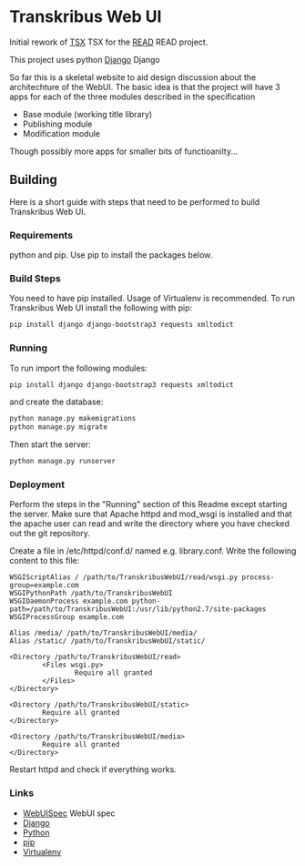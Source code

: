 # Transkribus Web UI
Initial rework of [TSX] TSX for the [READ] READ project.

This project uses python [Django] Django

So far this is a skeletal website to aid design discussion about the architechture of the WebUI. The basic idea is that the project will have 3 apps for each of the three modules described in the specification

* Base module (working title library)
* Publishing module
* Modification module

Though possibly more apps for smaller bits of functioanilty... 

## Building
Here is a short guide with steps that need to be performed to build Transkribus Web UI.

### Requirements
python and pip. Use pip to install the packages below.

### Build Steps
You need to have pip installed. Usage of Virtualenv is recommended. To run Transkribus Web UI install the following with pip:
```sh
pip install django django-bootstrap3 requests xmltodict
```

### Running
To run import the following modules:
```sh
pip install django django-bootstrap3 requests xmltodict
```

and create the database:

```sh
python manage.py makemigrations
python manage.py migrate
```

Then start the server:
```sh
python manage.py runserver
```
### Deployment

Perform the steps in the "Running" section of this Readme except starting the server.
Make sure that Apache httpd and mod_wsgi is installed and that the apache user can read and write the directory where you have checked out the git repository.

Create a file in /etc/httpd/conf.d/ named e.g. library.conf.
Write the following content to this file:
```
WSGIScriptAlias / /path/to/TranskribusWebUI/read/wsgi.py process-group=example.com
WSGIPythonPath /path/to/TranskribusWebUI
WSGIDaemonProcess example.com python-path=/path/to/TranskribusWebUI:/usr/lib/python2.7/site-packages
WSGIProcessGroup example.com

Alias /media/ /path/to/TranskribusWebUI/media/
Alias /static/ /path/to/TranskribusWebUI/static/

<Directory /path/to/TranskribusWebUI/read>
        <Files wsgi.py>
                Require all granted
        </Files>
</Directory>

<Directory /path/to/TranskribusWebUI/static>
        Require all granted
</Directory>

<Directory /path/to/TranskribusWebUI/media>
        Require all granted
</Directory>

```
Restart httpd and check if everything works.

### Links

* [WebUISpec] WebUI spec
* [Django]
* [Python]
* [pip]
* [Virtualenv]

[WebUISpec]: <https://read02.uibk.ac.at/wiki/index.php/WebUI_spec>
[READ]: <http://read.transkribus.eu>
[TSX]: <https://github.com/Transkribus/TSX>
[Django]: <https://www.djangoproject.com/>
[Python]: <https://www.python.org/>
[pip]: <https://pip.pypa.io/>
[Virtualenv]: <https://virtualenv.pypa.io/>
